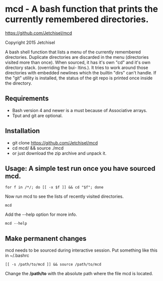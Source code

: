 # mcd - A bash function that prints the currently remembered directories.

https://github.com/Jetchisel/mcd

Copyright 2015 Jetchisel

A bash shell function that  lists  a  menu  of  the currently remembered directories.
Duplicate directories are discarded in the menu (directories visited more than once).
When sourced, it has it's own "cd" and it's own directory stack. (overriding the bui-
ltins.). It tries to work around those directories with embedded newlines  which  the
builtin "dirs" can't handle. If the "git" utility is installed, the status of the git
repo is printed once inside the directory.

## Requirements
* Bash version 4 and newer is a must because of Associative arrays.
* Tput and git are optional.

## Installation
* git clone https://github.com/Jetchisel/mcd
* cd mcd/ && source ./mcd
* or just download the zip archive and unpack it.

## Usage: A simple test run once you have sourced mcd.
```shell
for f in /*/; do [[ -x $f ]] && cd "$f"; done
```

Now run mcd to see the lists of recently visited directories.
```shell
mcd
```
Add the --help option for more info.
```shell
mcd --help
```
## Make permanent changes
mcd needs to be sourced during interactive session. Put something like this in ~/.bashrc
```shell
[[ -s /path/to/mcd ]] && source /path/to/mcd
```
Change the **/path/to** with the absolute path where the file mcd is located.
